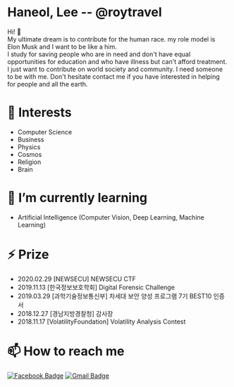 # Haneol, Lee -- @roytravel

Hi! 👋<br> My ultimate dream is to contribute for the human race. my role model is Elon Musk and I want to be like a him. <br> I study for saving people who are in need and don't  have equal opportunities for education and who have illness but can't afford treatment. I just want to contribute on world society and community. I need someone to be with me. Don't hesitate contact me if you have interested in helping for people and all the earth.

# 🔭 Interests
* Computer Science
* Business
* Physics
* Cosmos
* Religion
* Brain

# 🌱 I’m currently learning
* Artificial Intelligence (Computer Vision, Deep Learning, Machine Learning)

# ⚡ Prize
* 2020.02.29 [NEWSECU] NEWSECU CTF
* 2019.11.13 [한국정보보호학회] Digital Forensic Challenge
* 2019.03.29 [과학기술정보통신부] 차세대 보안 양성 프로그램 7기 BEST10 인증서
* 2018.12.27 [경남지방경찰청] 감사장
* 2018.11.17 [VolatilityFoundation] Volatility Analysis Contest

# 📫 How to reach me
[![Facebook Badge](https://img.shields.io/badge/facebook-1877f2?style=flat-square&logo=facebook&logoColor=white&link=https://www.facebook.com/roytravel97)](https://www.facebook.com/roytravel97)
[![Gmail Badge](https://img.shields.io/badge/Gmail-d14836?style=flat-square&logo=Gmail&logoColor=white&link=mailto:snugyun01@gmail.com)](mailto:roytravel97@gmail.com)

       
<!--
**roytravel/roytravel** is a ✨ _special_ ✨ repository because its `README.md` (this file) appears on your GitHub profile.
[![Hits](https://hits.seeyoufarm.com/api/count/incr/badge.svg?url=https%3A%2F%2Fgithub.com%2Fgjbae1212%2Fhit-counter)](https://hits.seeyoufarm.com)                 

Here are some ideas to get you started:
- 👯 I’m looking to collaborate on ...
- 🤔 I’m looking for help with ...
- 💬 Ask me about ...
- 😄 Pronouns: ...
- ⚡ Fun fact: ...
-->
